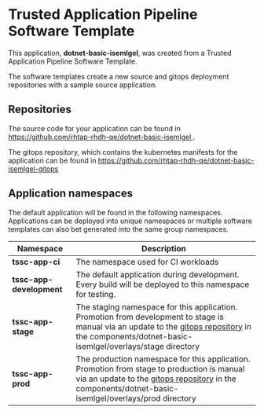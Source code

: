 # Trusted Application Pipeline Software Template

This application, **dotnet-basic-isemlgel**, was created from a Trusted Application Pipeline Software Template.

The software templates create a new source and gitops deployment repositories with a sample source application. 

## Repositories

The source code for your application can be found in [https://github.com/rhtap-rhdh-qe/dotnet-basic-isemlgel ](https://github.com/rhtap-rhdh-qe/dotnet-basic-isemlgel ).
 
The gitops repository, which contains the kubernetes manifests for the application can be found in 
[https://github.com/rhtap-rhdh-qe/dotnet-basic-isemlgel-gitops ](https://github.com/rhtap-rhdh-qe/dotnet-basic-isemlgel-gitops ) 

## Application namespaces 

The default application will be found in the following namespaces. Applications can be deployed into unique namespaces or multiple software templates can also bet generated into the same group namespaces.  

|  Namespace   |  Description   |  
| -------- | -------- |
| **tssc-app-ci** | The namespace used for CI workloads |
| **tssc-app-development** | The default application during development. Every build will be deployed to this namespace for testing. |
| **tssc-app-stage** | The staging namespace for this application. Promotion from development to stage is manual via an update to the [gitops repository](https://github.com/rhtap-rhdh-qe/dotnet-basic-isemlgel-gitops ) in the components/dotnet-basic-isemlgel/overlays/stage directory |
| **tssc-app-prod** | The production namespace for this application. Promotion from stage to production is manual via an update to the [gitops repository](https://github.com/rhtap-rhdh-qe/dotnet-basic-isemlgel-gitops ) in the components/dotnet-basic-isemlgel/overlays/prod directory |